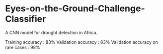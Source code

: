 # Eyes-on-the-Ground-Challenge-Classifier
A CNN model for drought detection in Africa.

Training accuracy : 83%
Validation accuracy : 83%
Validation accuracy on rare cases : 98%
